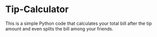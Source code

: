 # Tip-Calculator
This is a simple Python code that calculates your total bill after the tip amount and even splits the bill among your friends.
